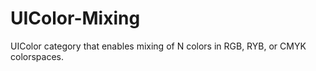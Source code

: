 UIColor-Mixing
==============

UIColor category that enables mixing of N colors in RGB, RYB, or CMYK colorspaces.